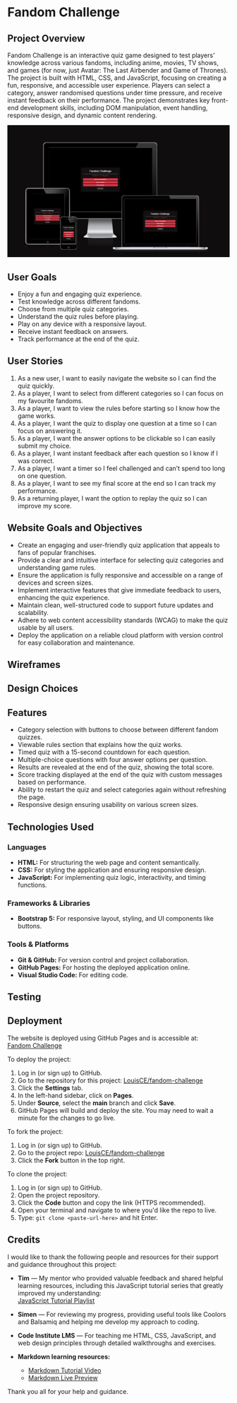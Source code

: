 # Fandom Challenge

## Project Overview

Fandom Challenge is an interactive quiz game designed to test players’ knowledge across various fandoms, including anime, movies, TV shows, and games (for now, just Avatar: The Last Airbender and Game of Thrones). The project is built with HTML, CSS, and JavaScript, focusing on creating a fun, responsive, and accessible user experience. Players can select a category, answer randomised questions under time pressure, and receive instant feedback on their performance. The project demonstrates key front-end development skills, including DOM manipulation, event handling, responsive design, and dynamic content rendering.

![Responsive design preview of Fandom Challenge website](assets/images/am-i-responsive.png)

## User Goals

- Enjoy a fun and engaging quiz experience.
- Test knowledge across different fandoms.
- Choose from multiple quiz categories.
- Understand the quiz rules before playing.
- Play on any device with a responsive layout.
- Receive instant feedback on answers.
- Track performance at the end of the quiz.

## User Stories

1. As a new user, I want to easily navigate the website so I can find the quiz quickly.
2. As a player, I want to select from different categories so I can focus on my favourite fandoms.
3. As a player, I want to view the rules before starting so I know how the game works.
4. As a player, I want the quiz to display one question at a time so I can focus on answering it.
5. As a player, I want the answer options to be clickable so I can easily submit my choice.
6. As a player, I want instant feedback after each question so I know if I was correct.
7. As a player, I want a timer so I feel challenged and can’t spend too long on one question.
8. As a player, I want to see my final score at the end so I can track my performance.
9. As a returning player, I want the option to replay the quiz so I can improve my score.

## Website Goals and Objectives

- Create an engaging and user-friendly quiz application that appeals to fans of popular franchises.
- Provide a clear and intuitive interface for selecting quiz categories and understanding game rules.
- Ensure the application is fully responsive and accessible on a range of devices and screen sizes.
- Implement interactive features that give immediate feedback to users, enhancing the quiz experience.
- Maintain clean, well-structured code to support future updates and scalability.
- Adhere to web content accessibility standards (WCAG) to make the quiz usable by all users.
- Deploy the application on a reliable cloud platform with version control for easy collaboration and maintenance.

## Wireframes

## Design Choices

## Features

- Category selection with buttons to choose between different fandom quizzes.  
- Viewable rules section that explains how the quiz works.  
- Timed quiz with a 15-second countdown for each question.  
- Multiple-choice questions with four answer options per question.  
- Results are revealed at the end of the quiz, showing the total score.
- Score tracking displayed at the end of the quiz with custom messages based on performance.  
- Ability to restart the quiz and select categories again without refreshing the page.  
- Responsive design ensuring usability on various screen sizes.

## Technologies Used

### Languages

- **HTML:** For structuring the web page and content semantically.  
- **CSS:** For styling the application and ensuring responsive design.  
- **JavaScript:** For implementing quiz logic, interactivity, and timing functions.

### Frameworks & Libraries

- **Bootstrap 5:** For responsive layout, styling, and UI components like buttons.  

### Tools & Platforms

- **Git & GitHub:** For version control and project collaboration.  
- **GitHub Pages:** For hosting the deployed application online.
- **Visual Studio Code:** For editing code.

## Testing

## Deployment

The website is deployed using GitHub Pages and is accessible at:  
[Fandom Challenge](https://louisce.github.io/fandom-challenge/)

To deploy the project:  
1. Log in (or sign up) to GitHub.  
2. Go to the repository for this project: [LouisCE/fandom-challenge](https://github.com/LouisCE/fandom-challenge)
3. Click the **Settings** tab.  
4. In the left-hand sidebar, click on **Pages**.  
5. Under **Source**, select the **main** branch and click **Save**.  
6. GitHub Pages will build and deploy the site. You may need to wait a minute for the changes to go live.

To fork the project:  
1. Log in (or sign up) to GitHub.  
2. Go to the project repo: [LouisCE/fandom-challenge](https://github.com/LouisCE/fandom-challenge)
3. Click the **Fork** button in the top right.

To clone the project:  
1. Log in (or sign up) to GitHub.  
2. Open the project repository.  
3. Click the **Code** button and copy the link (HTTPS recommended).  
4. Open your terminal and navigate to where you'd like the repo to live.  
5. Type: `git clone <paste-url-here>` and hit Enter.

## Credits

I would like to thank the following people and resources for their support and guidance throughout this project:

- **Tim** — My mentor who provided valuable feedback and shared helpful learning resources, including this JavaScript tutorial series that greatly improved my understanding:  
  [JavaScript Tutorial Playlist](https://www.youtube.com/playlist?list=PLu8EoSxDXHP6CGK4YVJhL_VWetA865GOH)

- **Simen** — For reviewing my progress, providing useful tools like Coolors and Balsamiq and helping me develop my approach to coding.

- **Code Institute LMS** — For teaching me HTML, CSS, JavaScript, and web design principles through detailed walkthroughs and exercises.

- **Markdown learning resources:**  
  - [Markdown Tutorial Video](https://www.youtube.com/watch?v=HUBNt18RFbo)  
  - [Markdown Live Preview](https://markdownlivepreview.com/)

Thank you all for your help and guidance.